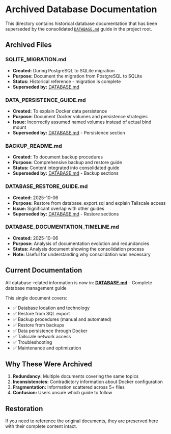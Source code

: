 # Archived Database Documentation

This directory contains historical database documentation that has been superseded by the consolidated [`DATABASE.md`](../../DATABASE.md) guide in the project root.

## Archived Files

### SQLITE_MIGRATION.md
- **Created:** During PostgreSQL to SQLite migration
- **Purpose:** Document the migration from PostgreSQL to SQLite
- **Status:** Historical reference - migration is complete
- **Superseded by:** [DATABASE.md](../../DATABASE.md)

### DATA_PERSISTENCE_GUIDE.md
- **Created:** To explain Docker data persistence
- **Purpose:** Document Docker volumes and persistence strategies
- **Issue:** Incorrectly assumed named volumes instead of actual bind mount
- **Superseded by:** [DATABASE.md](../../DATABASE.md) - Persistence section

### BACKUP_README.md
- **Created:** To document backup procedures
- **Purpose:** Comprehensive backup and restore guide
- **Status:** Content integrated into consolidated guide
- **Superseded by:** [DATABASE.md](../../DATABASE.md) - Backup sections

### DATABASE_RESTORE_GUIDE.md
- **Created:** 2025-10-06
- **Purpose:** Restore from database_export.sql and explain Tailscale access
- **Issue:** Significant overlap with other guides
- **Superseded by:** [DATABASE.md](../../DATABASE.md) - Restore sections

### DATABASE_DOCUMENTATION_TIMELINE.md
- **Created:** 2025-10-06
- **Purpose:** Analysis of documentation evolution and redundancies
- **Status:** Analysis document showing the consolidation process
- **Note:** Useful for understanding why consolidation was necessary

## Current Documentation

All database-related information is now in:
**[DATABASE.md](../../DATABASE.md)** - Complete database management guide

This single document covers:
- ✅ Database location and technology
- ✅ Restore from SQL export
- ✅ Backup procedures (manual and automated)
- ✅ Restore from backups
- ✅ Data persistence through Docker
- ✅ Tailscale network access
- ✅ Troubleshooting
- ✅ Maintenance and optimization

## Why These Were Archived

1. **Redundancy:** Multiple documents covering the same topics
2. **Inconsistencies:** Contradictory information about Docker configuration
3. **Fragmentation:** Information scattered across 5+ files
4. **Confusion:** Users unsure which guide to follow

## Restoration

If you need to reference the original documents, they are preserved here with their complete content intact.
